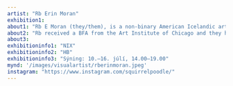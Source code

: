 ```yaml
---
artist: "Rb Erin Moran"
exhibition1: 
about1: "Rb E Moran (they/them), is a non-binary American Icelandic artist based between Reykjavík, Los Angeles, and Berlin. Their practice vocalizes a soft revolution, one that resists a fixed positioning and definition. They embrace the nuances of in- between states and mythologies of self, identity, and transformation."
about2: "Rb received a BFA from the Art Institute of Chicago and they have exhibited widely in Iceland, Europe and in North America. "
about3: 
exhibitioninfo1: "NIX"
exhibitioninfo2: "HB"
exhibitioninfo3: "Sýning: 10.–16. júlí, 14.00–19.00"
mynd: '/images/visualartist/rberinmoran.jpeg'
instagram: "https://www.instagram.com/squirrelpoodle/"
---
```

